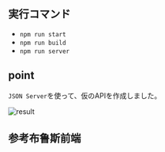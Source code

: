 ## 実行コマンド

- `npm run start`
- `npm run build`
- `npm run server`

## point

`JSON Server`を使って、仮のAPIを作成しました。

![result](https://user-images.githubusercontent.com/67059492/120071726-89ef7d80-c0cb-11eb-829b-f92bc98d2ca4.gif)

## 参考布鲁斯前端
